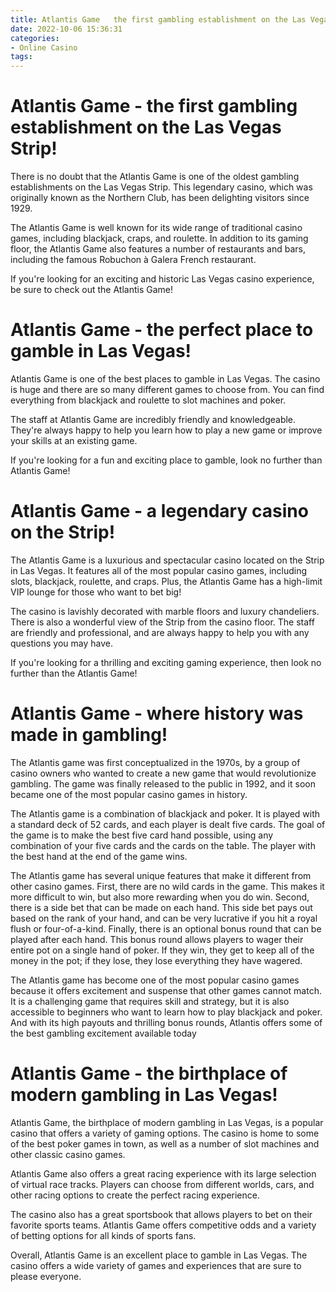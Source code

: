 ```yaml
---
title: Atlantis Game   the first gambling establishment on the Las Vegas Strip!
date: 2022-10-06 15:36:31
categories:
- Online Casino
tags:
---
```



#  Atlantis Game - the first gambling establishment on the Las Vegas Strip!

There is no doubt that the Atlantis Game is one of the oldest gambling establishments on the Las Vegas Strip. This legendary casino, which was originally known as the Northern Club, has been delighting visitors since 1929.

The Atlantis Game is well known for its wide range of traditional casino games, including blackjack, craps, and roulette. In addition to its gaming floor, the Atlantis Game also features a number of restaurants and bars, including the famous Robuchon à Galera French restaurant.

If you're looking for an exciting and historic Las Vegas casino experience, be sure to check out the Atlantis Game!

#  Atlantis Game - the perfect place to gamble in Las Vegas!

Atlantis Game is one of the best places to gamble in Las Vegas. The casino is huge and there are so many different games to choose from. You can find everything from blackjack and roulette to slot machines and poker.

The staff at Atlantis Game are incredibly friendly and knowledgeable. They're always happy to help you learn how to play a new game or improve your skills at an existing game.

If you're looking for a fun and exciting place to gamble, look no further than Atlantis Game!

#  Atlantis Game - a legendary casino on the Strip!

The Atlantis Game is a luxurious and spectacular casino located on the Strip in Las Vegas. It features all of the most popular casino games, including slots, blackjack, roulette, and craps. Plus, the Atlantis Game has a high-limit VIP lounge for those who want to bet big!

The casino is lavishly decorated with marble floors and luxury chandeliers. There is also a wonderful view of the Strip from the casino floor. The staff are friendly and professional, and are always happy to help you with any questions you may have.

If you're looking for a thrilling and exciting gaming experience, then look no further than the Atlantis Game!

#  Atlantis Game - where history was made in gambling!

The Atlantis game was first conceptualized in the 1970s, by a group of casino owners who wanted to create a new game that would revolutionize gambling. The game was finally released to the public in 1992, and it soon became one of the most popular casino games in history.

The Atlantis game is a combination of blackjack and poker. It is played with a standard deck of 52 cards, and each player is dealt five cards. The goal of the game is to make the best five card hand possible, using any combination of your five cards and the cards on the table. The player with the best hand at the end of the game wins.

The Atlantis game has several unique features that make it different from other casino games. First, there are no wild cards in the game. This makes it more difficult to win, but also more rewarding when you do win. Second, there is a side bet that can be made on each hand. This side bet pays out based on the rank of your hand, and can be very lucrative if you hit a royal flush or four-of-a-kind. Finally, there is an optional bonus round that can be played after each hand. This bonus round allows players to wager their entire pot on a single hand of poker. If they win, they get to keep all of the money in the pot; if they lose, they lose everything they have wagered.

The Atlantis game has become one of the most popular casino games because it offers excitement and suspense that other games cannot match. It is a challenging game that requires skill and strategy, but it is also accessible to beginners who want to learn how to play blackjack and poker. And with its high payouts and thrilling bonus rounds, Atlantis offers some of the best gambling excitement available today

#  Atlantis Game - the birthplace of modern gambling in Las Vegas!

Atlantis Game, the birthplace of modern gambling in Las Vegas, is a popular casino that offers a variety of gaming options. The casino is home to some of the best poker games in town, as well as a number of slot machines and other classic casino games.

Atlantis Game also offers a great racing experience with its large selection of virtual race tracks. Players can choose from different worlds, cars, and other racing options to create the perfect racing experience.

The casino also has a great sportsbook that allows players to bet on their favorite sports teams. Atlantis Game offers competitive odds and a variety of betting options for all kinds of sports fans.

Overall, Atlantis Game is an excellent place to gamble in Las Vegas. The casino offers a wide variety of games and experiences that are sure to please everyone.